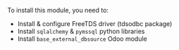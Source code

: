 To install this module, you need to:

  - Install & configure FreeTDS driver (tdsodbc package)
  - Install `sqlalchemy` & `pymssql` python libraries
  - Install `base_external_dbsource` Odoo module
